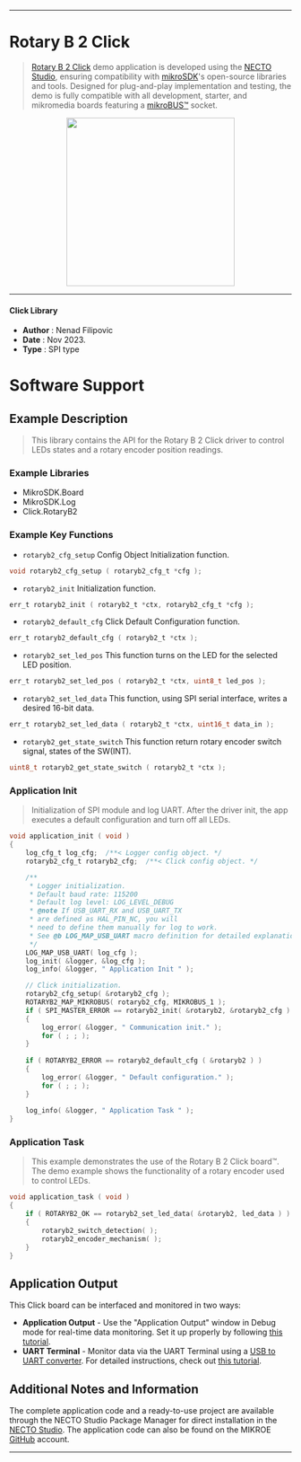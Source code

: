 
---
# Rotary B 2 Click

> [Rotary B 2 Click](https://www.mikroe.com/?pid_product=MIKROE-5974) demo application is developed using
the [NECTO Studio](https://www.mikroe.com/necto), ensuring compatibility with [mikroSDK](https://www.mikroe.com/mikrosdk)'s
open-source libraries and tools. Designed for plug-and-play implementation and testing, the demo is fully compatible with
all development, starter, and mikromedia boards featuring a [mikroBUS&trade;](https://www.mikroe.com/mikrobus) socket.

<p align="center">
  <img src="https://www.mikroe.com/?pid_product=MIKROE-5974&image=1" height=300px>
</p>

---

#### Click Library

- **Author**        : Nenad Filipovic
- **Date**          : Nov 2023.
- **Type**          : SPI type

# Software Support

## Example Description

> This library contains the API for the Rotary B 2 Click driver 
> to control LEDs states and a rotary encoder position readings.

### Example Libraries

- MikroSDK.Board
- MikroSDK.Log
- Click.RotaryB2

### Example Key Functions

- `rotaryb2_cfg_setup` Config Object Initialization function.
```c
void rotaryb2_cfg_setup ( rotaryb2_cfg_t *cfg );
```

- `rotaryb2_init` Initialization function.
```c
err_t rotaryb2_init ( rotaryb2_t *ctx, rotaryb2_cfg_t *cfg );
```

- `rotaryb2_default_cfg` Click Default Configuration function.
```c
err_t rotaryb2_default_cfg ( rotaryb2_t *ctx );
```

- `rotaryb2_set_led_pos` This function turns on the LED for the selected LED position.
```c
err_t rotaryb2_set_led_pos ( rotaryb2_t *ctx, uint8_t led_pos );
```

- `rotaryb2_set_led_data` This function, using SPI serial interface, writes a desired 16-bit data.
```c
err_t rotaryb2_set_led_data ( rotaryb2_t *ctx, uint16_t data_in );
```

- `rotaryb2_get_state_switch` This function return rotary encoder switch signal, states of the SW(INT).
```c
uint8_t rotaryb2_get_state_switch ( rotaryb2_t *ctx );
```

### Application Init

> Initialization of SPI module and log UART.
> After the driver init, the app executes a default configuration and turn off all LEDs.

```c
void application_init ( void )
{
    log_cfg_t log_cfg;  /**< Logger config object. */
    rotaryb2_cfg_t rotaryb2_cfg;  /**< Click config object. */

    /** 
     * Logger initialization.
     * Default baud rate: 115200
     * Default log level: LOG_LEVEL_DEBUG
     * @note If USB_UART_RX and USB_UART_TX 
     * are defined as HAL_PIN_NC, you will 
     * need to define them manually for log to work. 
     * See @b LOG_MAP_USB_UART macro definition for detailed explanation.
     */
    LOG_MAP_USB_UART( log_cfg );
    log_init( &logger, &log_cfg );
    log_info( &logger, " Application Init " );

    // Click initialization.
    rotaryb2_cfg_setup( &rotaryb2_cfg );
    ROTARYB2_MAP_MIKROBUS( rotaryb2_cfg, MIKROBUS_1 );
    if ( SPI_MASTER_ERROR == rotaryb2_init( &rotaryb2, &rotaryb2_cfg ) )
    {
        log_error( &logger, " Communication init." );
        for ( ; ; );
    }
    
    if ( ROTARYB2_ERROR == rotaryb2_default_cfg ( &rotaryb2 ) )
    {
        log_error( &logger, " Default configuration." );
        for ( ; ; );
    }
    
    log_info( &logger, " Application Task " );
}
```

### Application Task

> This example demonstrates the use of the Rotary B 2 Click board&trade;.
> The demo example shows the functionality of a rotary encoder used to control LEDs.

```c
void application_task ( void )
{
    if ( ROTARYB2_OK == rotaryb2_set_led_data( &rotaryb2, led_data ) )
    {
        rotaryb2_switch_detection( );
        rotaryb2_encoder_mechanism( );
    }
}
```

## Application Output

This Click board can be interfaced and monitored in two ways:
- **Application Output** - Use the "Application Output" window in Debug mode for real-time data monitoring.
Set it up properly by following [this tutorial](https://www.youtube.com/watch?v=ta5yyk1Woy4).
- **UART Terminal** - Monitor data via the UART Terminal using
a [USB to UART converter](https://www.mikroe.com/click/interface/usb?interface*=uart,uart). For detailed instructions,
check out [this tutorial](https://help.mikroe.com/necto/v2/Getting%20Started/Tools/UARTTerminalTool).

## Additional Notes and Information

The complete application code and a ready-to-use project are available through the NECTO Studio Package Manager for 
direct installation in the [NECTO Studio](https://www.mikroe.com/necto). The application code can also be found on
the MIKROE [GitHub](https://github.com/MikroElektronika/mikrosdk_click_v2) account.

---
